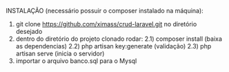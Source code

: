 INSTALAÇÃO (necessário possuir o composer instalado na máquina):
1) git clone https://github.com/ximass/crud-laravel.git no diretório desejado
2) dentro do diretório do projeto clonado rodar: 
    2.1) composer install           (baixa as dependencias)
    2.2) php artisan key:generate   (validação)
    2.3) php artisan serve          (inicia o servidor)
3) importar o arquivo banco.sql para o Mysql